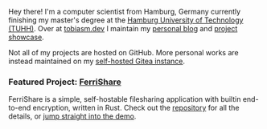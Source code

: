 Hey there! I'm a computer scientist from Hamburg, Germany currently finishing my master's degree at the [Hamburg University of Technology (TUHH)](https://tuhh.de/).
Over at [tobiasm.dev](https://tobiasm.dev) I maintain my [personal blog](https://tobiasm.dev/articles/) and [project showcase](https://tobiasm.dev/projects/).

Not all of my projects are hosted on GitHub. More personal works are instead maintained on my [self-hosted Gitea instance](https://git.tobiasm.dev/tobiasm).

### Featured Project: [FerriShare](ferrishare)

FerriShare is a simple, self-hostable filesharing application with builtin end-to-end encryption, written in Rust.
Check out the [repository](ferrishare) for all the details, or [jump straight into the demo](https://ferrishare-demo.tobiasm.dev).
